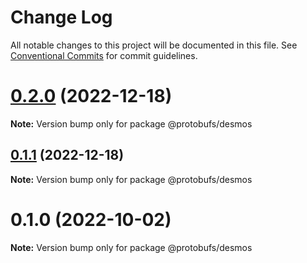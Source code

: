 # Change Log

All notable changes to this project will be documented in this file.
See [Conventional Commits](https://conventionalcommits.org) for commit guidelines.

# [0.2.0](https://github.com/cosmology-tech/proto-registry/compare/@protobufs/desmos@0.1.1...@protobufs/desmos@0.2.0) (2022-12-18)

**Note:** Version bump only for package @protobufs/desmos





## [0.1.1](https://github.com/cosmology-tech/proto-registry/compare/@protobufs/desmos@0.1.0...@protobufs/desmos@0.1.1) (2022-12-18)

**Note:** Version bump only for package @protobufs/desmos





# 0.1.0 (2022-10-02)

**Note:** Version bump only for package @protobufs/desmos
